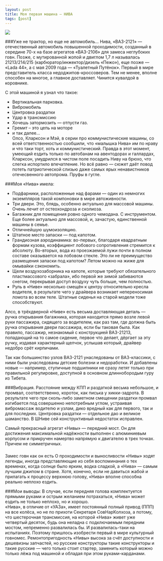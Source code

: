 ```yaml
---
layout: post
title: Моя первая машина – НИВА
tags: [post]
---
```

![](//content/images/2016/04/y_7213926e.jpg)

<!-- more -->

###Уже не трактор, но еще не автомобиль…
Нива, «ВАЗ-2121» — отечественный автомобиль повышенной проходимости, созданный в середине 70-х на базе агрегатов «ВАЗ-2106» для замеса неглубоких говн. Позже, с мутированной жопой и двиглом 1,7 л называлась 21213/214/215 (карбюратор/инжектор/дизель «Пежо»), еще позже — «Lada 44», а с мая 2009 года — «Туалетный Путёнок». Первый в мире представитель класса недоджипов-кроссоверов. Тем не менее, вполне способен на многое, а главное доставляет. Чинится кувалдой в коровнике.

С этой машиной я узнал что такое:
- Вертикальная парковка.
- Вибромобиль
- Центровка раздатки
- Удар в трансмиссию
- Хочешь затормозить — отпусти газ.
- Гремит – это цепь на моторе
- и так далее...   
Олсо, Кларксон и Мэй, в серии про коммунистические машины, со всей ответственностью сообшили, что «малышка Нива» им по нраву и что таки торт, хоть и коммунистический. Правда в этот момент, умеющий ездить только по автобанам на авентодорах и галлардах, Кларксон, умудрился в чистом поле посадить Ниву на брюхо, что слегка испортило впечатление. Но всё равно — сюжет даёт повод потеть патриотической слизью даже самых ярых ненавистников отечесвенного автопрома. Пруфы в гугле.

###Моя «Нива» имела:
- Подфарники, расположенные над фарами — один из немногих экземпляров такой компоновки в мире автоживности.
- Три двери. Это, блядь, особенно актуально для массовой машины. Очень лечит от остеохондроза и сколиоза.
- Багажник для помещения ровно одного чемодана. С инструментом. Еще более актуально для массовой, и, зачастую, единственной машины в семье.
- Отличнейшую шумоизоляцию.
- Штатное место запаски — под капотом.
- Грандиозная аэродинамика: во-первых, благодаря квадратным формам кузова, коэффициент лобового сопротивления стремится к абсолюту. Во-вторых, вода из проезжаемой лужи почти в полном составе оказывается на лобовом стекле. Это ли не преимущество размещения запаски под капотом? Летом можно на жиже для омывайки сэкономить.
- Щели воздухозаборника на капоте, которые требуют обязательного пластмассового «забрала», ибо первой же зимой забиваются снегом, перекрывая доступ воздуху чуть больше, чем полностью.
- Руль в «Ниве» несколько смещён к центру относительно кресла водителя, в результате чего у драйвера возникает непереносимая ломота во всем теле. Штатные сиденья на старой модели тоже способствуют.  


Алсо, в трёхдверной «Ниве» есть весьма доставляющая деталь — ручка открывания багажника, которая находится прямо возле левой руки пассажира, сидящего за водителем, как раз там, где должна быть ручка открывания двери пассажира, если бы таковая была. Как правило, пассажир, незнакомый с конструкцией ВАЗ-21213, попадающий на то самое сидение, первое что делает, дёргает за эту ручку, издавая характерный щелчок, услышав который, драйвер недобро срёт кирпичами.  

Так как большинство узлов ВАЗ-2121 унаследованы от ВАЗ-классики, с ними были унаследованы детские болезни и недоработки. И добавлены новые — например, ступичные подшипники не сразу летят только при правильной регулировке, доступной в основном длиннобородым гуру из Тибета.  

###Вибрация.
Расстояние между КПП и раздаткой весьма небольшое, и промвал, соответственно, короток, как писька у хикки-задрота. В результате чего при сколь-либо заметном смещении раздатки промвал изгибается под совершенно непотребным углом, устраивая вибромассаж водителю и узлам, дико вредный как для первого, так и для последних. Центровка раздатки — отдельное дао и великое шаманство. В ШНиве сей конструктивный недостаток исправлен.  

Самый прекрасный агрегат «Нивы» — передний мост. Он для достижения максимальной надёжности выполнен с алюминиевым корпусом и прикручен намертво напрямую к двигателю в трех точках.
Причем не симметричных.

###
Замес говн как он есть
О проходимости и выносливости «Нивы» ходят легенды, иногда представляющие из себя воспоминания о тех временах, когда солнце было ярким, водка сладкой, а «Нива» — самым лучшим джипом в стране. Хотя, конечно, если не давиться жабой и прилагать к процессу верхнюю голову, «Нива» вполне способна реально неплохо ездить.

###Мои выводы:
В случае, если передняя голова комплектуется прямыми руками и острым желанием потрахаться, «Нива» может ездить не только неплохо, но и хорошо.  
«Нива», в отличие от «УАЗа», имеет постоянный полный привод (ППП) на все колёса, но не по прихоти Секретаря СовНарКолхоза, а потому, что шестерочная трансмиссия, на которой «Нива» живет уже четвертый десяток, будь она неладна с подключаемым передним мостом, непременно развалилась бы. И развалилась-таки на испытаниях. Поэтому пришлось изобрести первый в мире культурный говномес. 
Ремонтопригодность «Нивы» высока за счёт доступности и дешевизны запчастей, но русские конструкторы такие конструкторы и такие русские — чего только стоит стартер, заменить который можно только лёжа под машиной и обладая при этом руками-карданами.

